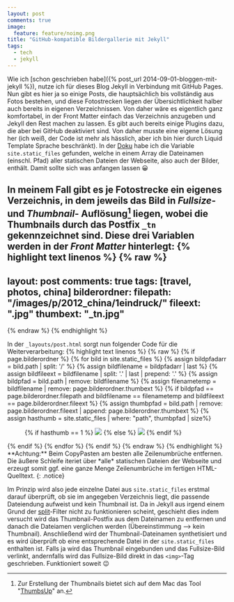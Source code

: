 ```yaml
---
layout: post
comments: true
image: 
  feature: feature/noimg.png
title: "GitHub-kompatible Bildergallerie mit Jekyll"
tags: 
  - tech
  - jekyll
---
```


Wie ich [schon geschrieben habe]({% post_url 2014-09-01-bloggen-mit-jekyll %}), nutze ich für dieses Blog Jekyll in Verbindung mit GitHub Pages. Nun gibt es hier ja so einige Posts, die hauptsächlich bis vollständig aus Fotos bestehen, und diese Fotostrecken liegen der Übersichtlichkeit halber auch bereits in eigenen Verzeichnissen.
Von daher wäre es eigentlich ganz komfortabel, in der Front Matter einfach das Verzeichnis anzugeben und Jekyll den Rest machen zu lassen. Es gibt auch bereits einige Plugins dazu, die aber bei GitHub deaktiviert sind. Von daher musste eine eigene Lösung her (ich weiß, der Code ist mehr als hässlich, aber ich bin hier durch Liquid Template Sprache beschränkt). In der [Doku](http://jekyllrb.com/docs/variables/) habe ich die Variable `site.static_files` gefunden, welche in einem Array die Dateinamen (einschl. Pfad) aller statischen Dateien der Webseite, also auch der Bilder, enthält. Damit sollte sich was anfangen lassen :grinning:

In meinem Fall gibt es je Fotostrecke ein eigenes Verzeichnis, in dem jeweils das Bild in *Fullsize*- und *Thumbnail*- Auflösung[^1] liegen, wobei die Thumbnails durch das Postfix `_tn` gekennzeichnet sind. Diese drei Variablen werden in der *Front Matter* hinterlegt:
{% highlight text linenos %}
{% raw %}
---
layout: post
comments: true
tags: [travel, photos, china]
bilderordner:
  filepath: "/images/p/2012_china/1eindruck/"
  fileext: ".jpg"
  thumbext: "_tn.jpg"
---
{% endraw %}
{% endhighlight %}

In der `_layouts/post.html` sorgt nun folgender Code für die Weiterverarbeitung:
{% highlight text linenos %}
{% raw %}
{% if page.bilderordner %}
{% for bild in site.static_files %}
{% assign bildpfadarr = bild.path | split: '/' %}
{% assign bildfilename = bildpfadarr | last %}
{% assign bildfileext = bildfilename | split: '.' | last | prepend: '.' %}
{% assign bildpfad = bild.path | remove: bildfilename %}
{% assign filenametemp = bildfilename | remove: page.bilderordner.thumbext %}
{% if bildpfad == page.bilderordner.filepath and bildfilename == filenametemp and bildfileext == page.bilderordner.fileext %}
  {% assign thumbpfad = bild.path | remove: page.bilderordner.fileext | append: page.bilderordner.thumbext %}
  {% assign hasthumb = site.static_files | where: "path", thumbpfad | size%}
  <figure>
  {% if hasthumb == 1 %}
    <a href="{{ site.url }}{{ bild.path }}"><img src="{{ site.url }}{{ thumbpfad }}"></a>
  {% else %}
    <a href="{{ site.url }}{{ bild.path }}"><img src="{{ site.url }}{{ bild.path }}"></a>
  {% endif %}
  </figure>
{% endif %}
{% endfor %}
{% endif %}
{% endraw %}
{% endhighlight %}
**Achtung:** Beim CopyPasten am besten alle Zeilenumbrüche entfernen. Die äußere Schleife iteriet über *alle* statischen Dateien der Webseite und erzeugt somit ggf. eine ganze Menge Zeilenumbrüche im fertigen HTML-Quelltext.
 {: .notice}

Im Prinzip wird also jede einzelne Datei aus `site.static_files` erstmal darauf überprüft, ob sie im angegeben Verzeichnis liegt, die passende Dateiendung aufweist und kein Thumbnail ist. Da in Jekyll aus irgend einem Grund der [split](http://docs.shopify.com/themes/liquid-documentation/filters/string-filters#split)-Filter nicht zu funktionieren scheint, geschieht dies indem versucht wird das Thumbnail-Postfix aus dem Dateinamen zu entfernen und danach die Dateiamen verglichen werden (Übereinstimmung --> kein Thumbnail). Anschließend wird der Thumbnail-Dateinamen synthetisiert und es wird überprüft ob eine entsprechende Datei in der `site.static_files` enthalten ist. Falls ja wird das Thumbnail eingebunden und das Fullsize-Bild verlinkt, andernfalls wird das Fullsize-Bild direkt in das `<img>`-Tag geschrieben. Funktioniert soweit :wink:

[^1]: Zur Erstellung der Thumbnails bietet sich auf dem Mac das Tool "[ThumbsUp](http://www.devontechnologies.com/products/freeware.html)" an.

